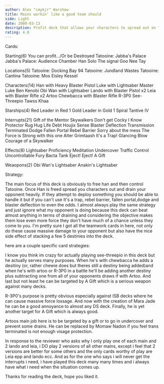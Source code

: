 ```yaml
---
author: Alex "cmykjr" Warshow
title: Mains workin' like a good team should
side: Light
date: 2000-03-13
description: Profit deck that allows your characters to spread out on Tatooine due to the many battle avoiding cards then battles and unleashes mass amounts of destiny with teamwork cards.
rating: 4.0
---
```

Cards: 

Starting(6)
You can profit.../Or be Destroyed
Tatooine: Jabba's Palace
Jabba's Palace: Audience Chamber
Han Solo
The signal
Goo Nee Tay

Locations(5)
Tatooine: Docking Bay 94
Tatooine: Jundland Wastes
Tatooine: Cantina
Tatooine: Mos Eisley
Kessel

Characters(14)
Han with Heavy Blaster Pistol
Luke with Lightsaber
Master Luke
Ben Kenobi
Obi Wan with Lightsaber
Lando with Blaster Pistol x2
Leia with Blaster Rifle x2
Artoo
Chewbacca with Blaster Rifle
R-3P0
See-Threepio
Tawss Khaa

Starships(4)
Red Leader in Red 1
Gold Leader in Gold 1
Spiral
Tantive IV

Interrupts(21)
Gift of the Mentor
Skywalkers
Don't get Cocky
I Know
Protector
Rug Hug
Life Debt
Houjix
Sense
Blaster Deflection
Transmission Terminated
Dodge
Fallen Portal
Rebel Barrier
Sorry about the mess
The Force is Strong with this one
Alter
Grimtaash
It's a Trap!
Glancing Blow
Courage of a Skywalker

Effects(8)
Lightsaber Proficiency
Meditation
Undercover
Traffic Control
Uncontrollable Fury
Bacta Tank
Eject! Eject!
A Gift

Weaopons(2)
Obi Wan's Lightsaber
Anakin's Lightsaber


Strategy: 

The main focus of this deck is obviously to free han and then control Tatooine. Once Han is freed spread you characters out and drain your opponent heavily. If they attempt to deploy something you should be able to handle it but if you can't use It's a trap, rebel barrier, fallen portal,dodge and blaster deflection to even the odds. I almost always play the same strategy and just ignore what my opponent is doing because this deck can beat almost anything in terms of draining and considering the objective makes them lose even more force they don't have much of a chance unless they come to you. I'm pretty sure I got all the teamwork cards in here, not only do these cause massive damage to your opponent but also have the nice side effect of stacking a few 5 destinies into the deck.

here are a couple specific card strategies:

I know you think im crazy for actually playing see-threepio in this deck but he actually serves many purposes. When he's with chewbacca he adds a desitiny (or, rather chewie does but theres still a destiny being added)and when he's with artoo or R-3P0 in a battle he'll be adding another destiny plus subtracting one from all of your opponents draws if with Artoo. And last but not least he can be targeted by A Gift which is a serious weapon against many decks.

R-3P0's purpose is pretty obvious especially against ISB decks where he can cause massive force lossage. And now with the creation of Mara Jade he can be a good annoyance to almost any DS deck. Finally, he is yet another target for A Gift which is always good.

Artoos main job here is to be targeted by a gift or to go in undercover and prevent some drains. He can be replaced by Momaw Nadon if you feel trans terminated is not enough visage protection.

In response to the reviewer who asks why I only play one of each main and 2 lando and leia, i DO play 2 versions of all other mains, except i feel that 2 versions are better for some others and the only cards worthy of play are Leia epp and lando ecc. And as for the one who says i will never get the interrupts i need, i have played this deck many many times and i always have what i need when the situation comes up.

Thanks for reading the deck, hope you liked it.  
